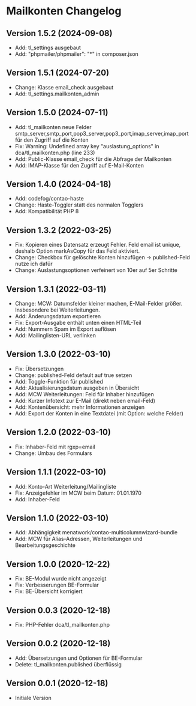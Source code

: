 # Mailkonten Changelog

## Version 1.5.2 (2024-09-08)

* Add: tl_settings ausgebaut
* Add: "phpmailer/phpmailer": "*" in composer.json

## Version 1.5.1 (2024-07-20)

* Change: Klasse email_check ausgebaut
* Add: tl_settings.mailkonten_admin

## Version 1.5.0 (2024-07-11)

* Add: tl_mailkonten neue Felder smtp_server,smtp_port,pop3_server,pop3_port,imap_server,imap_port für den Zugriff auf die Konten
* Fix: Warning: Undefined array key "auslastung_options" in dca/tl_mailkonten.php (line 233)
* Add: Public-Klasse email_check für die Abfrage der Mailkonten
* Add: IMAP-Klasse für den Zugriff auf E-Mail-Konten

## Version 1.4.0 (2024-04-18)

* Add: codefog/contao-haste
* Change: Haste-Toggler statt des normalen Togglers
* Add: Kompatibilität PHP 8

## Version 1.3.2 (2022-03-25)

* Fix: Kopieren eines Datensatz erzeugt Fehler. Feld email ist unique, deshalb Option markAsCopy für das Feld aktiviert.
* Change: Checkbox für gelöschte Konten hinzufügen -> published-Feld nutze ich dafür
* Change: Auslastungsoptionen verfeinert von 10er auf 5er Schritte

## Version 1.3.1 (2022-03-11)

* Change: MCW: Datumsfelder kleiner machen, E-Mail-Felder größer. Insbesondere bei Weiterleitungen.
* Add: Änderungsdatum exportieren
* Fix: Export-Ausgabe enthält unten einen HTML-Teil
* Add: Nummern Spam im Export auflösen
* Add: Mailinglisten-URL verlinken

## Version 1.3.0 (2022-03-10)

* Fix: Übersetzungen
* Change: published-Feld default auf true setzen
* Add: Toggle-Funktion für published
* Add: Aktualisierungsdatum ausgeben in Übersicht
* Add: MCW Weiterleitungen: Feld für Inhaber hinzufügen
* Add: Kurzer Infotext zur E-Mail (direkt neben email-Feld)
* Add: Kontenübersicht: mehr Informationen anzeigen
* Add: Export der Konten in eine Textdatei (mit Option: welche Felder)

## Version 1.2.0 (2022-03-10)

* Fix: Inhaber-Feld mit rgxp=email
* Change: Umbau des Formulars

## Version 1.1.1 (2022-03-10)

* Add: Konto-Art Weiterleitung/Mailingliste
* Fix: Anzeigefehler im MCW beim Datum: 01.01.1970
* Add: Inhaber-Feld

## Version 1.1.0 (2022-03-10)

* Add: Abhängigkeit menatwork/contao-multicolumnwizard-bundle
* Add: MCW für Alias-Adressen, Weiterleitungen und Bearbeitungsgeschichte

## Version 1.0.0 (2020-12-22)

* Fix: BE-Modul wurde nicht angezeigt
* Fix: Verbesserungen BE-Formular
* Fix: BE-Übersicht korrigiert

## Version 0.0.3 (2020-12-18)

* Fix: PHP-Fehler dca/tl_mailkonten.php

## Version 0.0.2 (2020-12-18)

* Add: Übersetzungen und Optionen für BE-Formular
* Delete: tl_mailkonten.published überflüssig

## Version 0.0.1 (2020-12-18)

* Initiale Version
